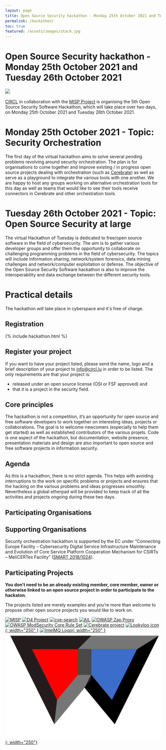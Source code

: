 ```yaml
---
layout: page
title: Open Source Security hackathon - Monday 25th October 2021 and Tuesday 26th October 2021
permalink: /hackathon/
toc: true
featured: /assets/images/stack.jpg
---
```


# Open Source Security hackathon - Monday 25th October 2021 and Tuesday 26th October 2021

![](/assets/images/stack.jpg)

[CIRCL](https://www.circl.lu/) in collaboration with the [MISP Project](https://www.misp-project.org/) is organising the 5th Open Source Security Software Hackathon, which will take place over two days, on Monday 25th October 2021 and Tuesday 26th October 2021.

# Monday 25th October 2021 - Topic: Security Orchestration

The first day of the virtual hackathon aims to solve several pending problems revolving around security orchestration. The plan is for organisations to come together and improve existing / in progress open source projects dealing with orchestration (such as [Cerebrate](https://github.com/cerebrate-project)) as well as serve as a playground to integrate the various tools with one another. We are happy to host any groups working on alternative orchestration tools for this day as well as teams that would like to see their tools receive connectors in Cerebrate and other orchestration tools.

# Tuesday 26th October 2021 - Topic: Open Source Security at large

The virtual Hackathon of Tuesday is dedicated to free/open source software in the field of cybersecurity. The aim is to gather various developer groups and offer them the opportunity to collaborate on challenging programming problems in the field of cybersecurity. The topics will include information sharing, network/system forensics, data mining challenges and network/computer exploitation or defense. The objective of the Open Source Security Software hackathon is also to improve the interoperability and data exchange between the different security tools.

# Practical details

The hackathon will take place in cyberspace and it's free of charge.

## Registration

{% include hackathon.html %}

## Register your project

If you want to have your project listed, please send the name, logo and a brief description of your project to info@circl.lu in order to be listed. The only requirements are that your project is:

- released under an open source license (OSI or FSF approved) and
- that it is a project in the security field.

## Core principles

The hackathon is not a competition, it’s an opportunity for open source and free software developers to work together on interesting ideas, projects or collaborations. The goal is to welcome newcomers (especially to help them get started) as well as established contributors of the various projets. Code is one aspect of the hackathon, but documentation, website presence, presentation materials and design are also important to open source and free software projects in information security.

## Agenda

As this is a hackathon, there is no strict agenda. This helps with avoiding interruptions to the work on specific problems or projects and ensures that the hacking on the various problems and ideas progresses smoothly. Nevertheless a global etherpad will be provided to keep track of all the activities and projects ongoing during these two days.

## Participating Organisations

## Supporting Organisations

Security orchestration hackathon is supported by the EC under “Connecting Europe Facility – Cybersecurity Digital Service Infrastructure Maintenance and Evolution of Core Service Platform Cooperation Mechanism for CSIRTs – MeliCERTes Facility” ([SMART 2018/1024](https://digital-strategy.ec.europa.eu/en/news/open-platforms-collaborate-cyber-threats)).

## Participating Projects

**You don’t need to be an already existing member, core member, owner or otherwise linked to an open source project in order to participate to the hackaton.**

The projects listed are merely examples and you’re more than welcome to propose other open source projects you would like to work on.


[![MISP](https://www.misp-project.org/assets/images/misp-small.png)](https://www.misp-project.org/)
[![D4 Project](https://www.d4-project.org/assets/images/logo.png)](https://www.d4-project.org/)
[![cve-search](https://www.cve-search.org/images/cve-search.png)](https://www.cve-search.org)
[![AIL](https://www.ail-project.org/assets/img/logonav.png)](https://www.ail-project.org/)
[![OWASP Zap Proxy](https://pbs.twimg.com/profile_images/935515807949434880/T8RuttbQ_400x400.jpg)](https://www.zaproxy.org/)
[![OWASP ModSecurity Core Rule Set](https://owasp.org/www-project-modsecurity-core-rule-set/assets/images/CRS-logo-full_size-512x257.png)](https://coreruleset.org/)
[![Cerebrate project](https://avatars.githubusercontent.com/u/60326167?s=200&v=4)](https://github.com/cerebrate-project/)
[![Lookyloo icon](https://github.com/Lookyloo/lookyloo/raw/main/website/web/static/lookyloo.jpeg){: width="250" }](https://www.lookyloo.eu/)
[![IntelMQ Logo](https://raw.githubusercontent.com/certtools/intelmq/develop/docs/_static/Logo_Intel_MQ.png){: width="250" }](https://github.com/certtools/intelmq)
[![WHIDS Logo](https://raw.githubusercontent.com/0xrawsec/whids/master/doc/img/logo.png){: width="250"}](https://github.com/0xrawsec/whids)
